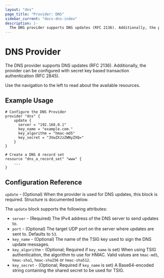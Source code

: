 ```yaml
---
layout: "dns"
page_title: "Provider: DNS"
sidebar_current: "docs-dns-index"
description: |-
  The DNS provider supports DNS updates (RFC 2136). Additionally, the provider can be configured with secret key based transaction authentication (RFC 2845).
---
```


# DNS Provider

The DNS provider supports DNS updates (RFC 2136). Additionally, the provider can be configured with secret key based transaction authentication (RFC 2845).

Use the navigation to the left to read about the available resources.

## Example Usage

```
# Configure the DNS Provider
provider "dns" {
    update {
      server = "192.168.0.1"
      key_name = "example.com."
      key_algorithm = "hmac-md5"
      key_secret = "3VwZXJzZWNyZXQ="
    }
}

# Create a DNS A record set
resource "dns_a_record_set" "www" {
    ...
}
```

## Configuration Reference

`update` - (Optional) When the provider is used for DNS updates, this block is required. Structure is documented below.

The `update` block supports the following attributes:

* `server` - (Required) The IPv4 address of the DNS server to send updates to.
* `port` - (Optional) The target UDP port on the server where updates are sent to. Defaults to `53`.
* `key_name` - (Optional) The name of the TSIG key used to sign the DNS update messages.
* `key_algorithm` - (Optional; Required if `key_name` is set) When using TSIG authentication, the algorithm to use for HMAC. Valid values are `hmac-md5`, `hmac-sha1`, `hmac-sha256` or `hmac-sha512`.
* `key_secret` - (Optional; Required if `key_name` is set)
    A Base64-encoded string containing the shared secret to be used for TSIG.
